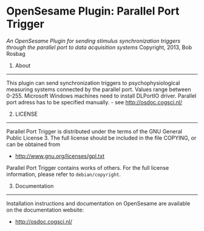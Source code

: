 OpenSesame Plugin: Parallel Port Trigger
==========

*An OpenSesame Plugin for sending stimulus synchronization triggers through the parallel port to data acquisition systems*
Copyright, 2013, Bob Rosbag

1. About
--------

This plugin can send synchronization triggers to psychophysiological measuring
systems connected by the parallel port. Values range between 0-255.
Microsoft Windows machines need to install DLPortIO driver. Parallel port adress
has to be specified manually. - see <http://osdoc.cogsci.nl/>

2. LICENSE
----------

Parallel Port Trigger is distributed under the terms of the GNU General Public License 3.
The full license should be included in the file COPYING, or can be obtained from

- <http://www.gnu.org/licenses/gpl.txt>

Parallel Port Trigger contains works of others. For the full license information, please
refer to `debian/copyright`.

3. Documentation
----------------

Installation instructions and documentation on OpenSesame are available on the documentation website:

- <http://osdoc.cogsci.nl/>
